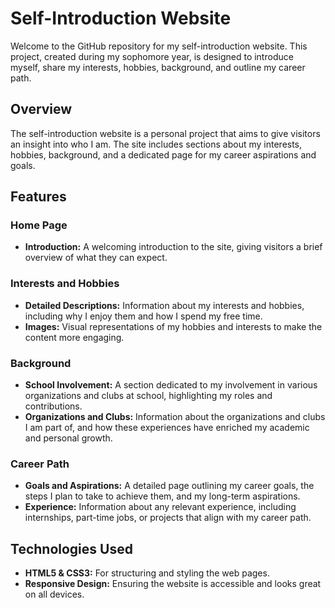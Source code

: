 # Self-Introduction Website

Welcome to the GitHub repository for my self-introduction website. This project, created during my sophomore year, is designed to introduce myself, share my interests, hobbies, background, and outline my career path.

## Overview

The self-introduction website is a personal project that aims to give visitors an insight into who I am. The site includes sections about my interests, hobbies, background, and a dedicated page for my career aspirations and goals.

## Features

### Home Page
- **Introduction:** A welcoming introduction to the site, giving visitors a brief overview of what they can expect.

### Interests and Hobbies
- **Detailed Descriptions:** Information about my interests and hobbies, including why I enjoy them and how I spend my free time.
- **Images:** Visual representations of my hobbies and interests to make the content more engaging.

### Background
- **School Involvement:** A section dedicated to my involvement in various organizations and clubs at school, highlighting my roles and contributions.
- **Organizations and Clubs:** Information about the organizations and clubs I am part of, and how these experiences have enriched my academic and personal growth.

### Career Path
- **Goals and Aspirations:** A detailed page outlining my career goals, the steps I plan to take to achieve them, and my long-term aspirations.
- **Experience:** Information about any relevant experience, including internships, part-time jobs, or projects that align with my career path.

## Technologies Used
- **HTML5 & CSS3:** For structuring and styling the web pages.
- **Responsive Design:** Ensuring the website is accessible and looks great on all devices.

